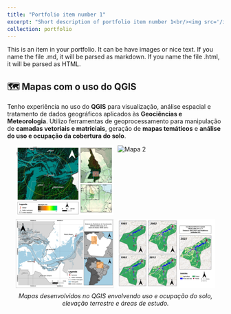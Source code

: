 ```yaml
---
title: "Portfolio item number 1"
excerpt: "Short description of portfolio item number 1<br/><img src='/images/500x300.png'>"
collection: portfolio
---
```


This is an item in your portfolio. It can be have images or nice text. If you name the file .md, it will be parsed as markdown. If you name the file .html, it will be parsed as HTML. 

## 🗺️ Mapas com o uso do QGIS

Tenho experiência no uso do **QGIS** para visualização, análise espacial e tratamento de dados geográficos aplicados às **Geociências e Meteorologia**. Utilizo ferramentas de geoprocessamento para manipulação de **camadas vetoriais e matriciais**, geração de **mapas temáticos** e **análise do uso e ocupação da cobertura do solo**.

<div style="display: flex; flex-wrap: wrap; justify-content: center; gap: 10px;">

  <img src="https://raw.githubusercontent.com/arthurwduart/arthur-duarte.github.io/refs/heads/master/images/okk.jpeg" alt="Mapa 1" width="45%" />
  <img src="https://raw.githubusercontent.com/arthurwduart/arthur-duarte.github.io/refs/heads/master/images/mapa.png" alt="Mapa 2" width="45%" />
  <img src="https://raw.githubusercontent.com/arthurwduart/arthur-duarte.github.io/refs/heads/master/images/STM-MTA.jpg" alt="Mapa 3" width="45%" />
  <img src="https://raw.githubusercontent.com/arthurwduart/arthur-duarte.github.io/refs/heads/master/images/MAPA-TRANSLATE.jpeg" alt="Mapa 4" width="45%" />

</div>

<p style="text-align: center; font-style: italic; margin-top: 10px;">
Mapas desenvolvidos no QGIS envolvendo uso e ocupação do solo, elevação terrestre e áreas de estudo.
</p>

